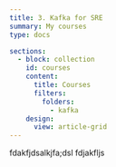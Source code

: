 ```yaml
---
title: 3. Kafka for SRE
summary: My courses
type: docs

sections:
  - block: collection
    id: courses
    content:
      title: Courses
      filters:
        folders:
          - kafka 
    design:
      view: article-grid
---
```



fdakfjdsalkjfa;dsl
fdjakfljs